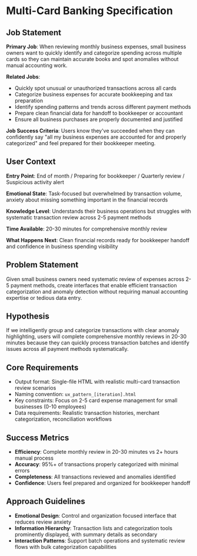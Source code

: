 # Multi-Card Banking Specification

## Job Statement

**Primary Job**: When reviewing monthly business expenses, small business owners want to quickly identify and categorize spending across multiple cards so they can maintain accurate books and spot anomalies without manual accounting work.

**Related Jobs**:
- Quickly spot unusual or unauthorized transactions across all cards
- Categorize business expenses for accurate bookkeeping and tax preparation
- Identify spending patterns and trends across different payment methods
- Prepare clean financial data for handoff to bookkeeper or accountant
- Ensure all business purchases are properly documented and justified

**Job Success Criteria**: Users know they've succeeded when they can confidently say "all my business expenses are accounted for and properly categorized" and feel prepared for their bookkeeper meeting.

## User Context

**Entry Point**: End of month / Preparing for bookkeeper / Quarterly review / Suspicious activity alert

**Emotional State**: Task-focused but overwhelmed by transaction volume, anxiety about missing something important in the financial records

**Knowledge Level**: Understands their business operations but struggles with systematic transaction review across 2-5 payment methods

**Time Available**: 20-30 minutes for comprehensive monthly review

**What Happens Next**: Clean financial records ready for bookkeeper handoff and confidence in business spending visibility

## Problem Statement

Given small business owners need systematic review of expenses across 2-5 payment methods, create interfaces that enable efficient transaction categorization and anomaly detection without requiring manual accounting expertise or tedious data entry.

## Hypothesis

If we intelligently group and categorize transactions with clear anomaly highlighting, users will complete comprehensive monthly reviews in 20-30 minutes because they can quickly process transaction batches and identify issues across all payment methods systematically.

## Core Requirements

- Output format: Single-file HTML with realistic multi-card transaction review scenarios
- Naming convention: `ux_pattern_[iteration].html`
- Key constraints: Focus on 2-5 card expense management for small businesses (0-10 employees)
- Data requirements: Realistic transaction histories, merchant categorization, reconciliation workflows

## Success Metrics

- **Efficiency**: Complete monthly review in 20-30 minutes vs 2+ hours manual process
- **Accuracy**: 95%+ of transactions properly categorized with minimal errors
- **Completeness**: All transactions reviewed and anomalies identified
- **Confidence**: Users feel prepared and organized for bookkeeper handoff

## Approach Guidelines

- **Emotional Design**: Control and organization focused interface that reduces review anxiety
- **Information Hierarchy**: Transaction lists and categorization tools prominently displayed, with summary details as secondary
- **Interaction Patterns**: Support batch operations and systematic review flows with bulk categorization capabilities

<!-- All implementation details (design system integration, data requirements, output formats, quality standards) are now handled by shared modules and spec-config.yml dependencies -->